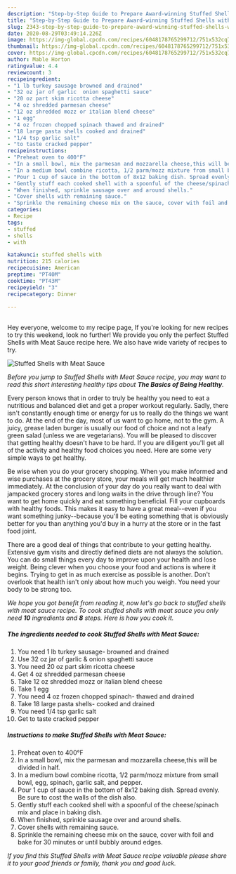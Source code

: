 ```yaml
---
description: "Step-by-Step Guide to Prepare Award-winning Stuffed Shells with Meat Sauce"
title: "Step-by-Step Guide to Prepare Award-winning Stuffed Shells with Meat Sauce"
slug: 2343-step-by-step-guide-to-prepare-award-winning-stuffed-shells-with-meat-sauce
date: 2020-08-29T03:49:14.226Z
image: https://img-global.cpcdn.com/recipes/6048178765299712/751x532cq70/stuffed-shells-with-meat-sauce-recipe-main-photo.jpg
thumbnail: https://img-global.cpcdn.com/recipes/6048178765299712/751x532cq70/stuffed-shells-with-meat-sauce-recipe-main-photo.jpg
cover: https://img-global.cpcdn.com/recipes/6048178765299712/751x532cq70/stuffed-shells-with-meat-sauce-recipe-main-photo.jpg
author: Mable Horton
ratingvalue: 4.4
reviewcount: 3
recipeingredient:
- "1 lb turkey sausage browned and drained"
- "32 oz jar of garlic  onion spaghetti sauce"
- "20 oz part skim ricotta cheese"
- "4 oz shredded parmesan cheese"
- "12 oz shredded mozz or italian blend cheese"
- "1 egg"
- "4 oz frozen chopped spinach thawed and drained"
- "18 large pasta shells cooked and drained"
- "1/4 tsp garlic salt"
- "to taste cracked pepper"
recipeinstructions:
- "Preheat oven to 400°F"
- "In a small bowl, mix the parmesan and mozzarella cheese,this will be divided in half."
- "In a medium bowl combine ricotta, 1/2 parm/mozz mixture from small bowl, egg, spinach, garlic salt, and pepper."
- "Pour 1 cup of sauce in the bottom of 8x12 baking dish. Spread evenly. Be sure to cost the walls of the dish also."
- "Gently stuff each cooked shell with a spoonful of the cheese/spinach mix and place in baking dish."
- "When finished, sprinkle sausage over and around shells."
- "Cover shells with remaining sauce."
- "Sprinkle the remaining cheese mix on the sauce, cover with foil and bake for 30 minutes or until bubbly around edges."
categories:
- Recipe
tags:
- stuffed
- shells
- with

katakunci: stuffed shells with 
nutrition: 215 calories
recipecuisine: American
preptime: "PT40M"
cooktime: "PT43M"
recipeyield: "3"
recipecategory: Dinner

---
```

<br>
Hey everyone, welcome to my recipe page, If you're looking for new recipes to try this weekend, look no further! We provide you only the perfect Stuffed Shells with Meat Sauce recipe here. We also have wide variety of recipes to try.
<br>


![Stuffed Shells with Meat Sauce](https://img-global.cpcdn.com/recipes/6048178765299712/751x532cq70/stuffed-shells-with-meat-sauce-recipe-main-photo.jpg)

<i>Before you jump to Stuffed Shells with Meat Sauce recipe, you may want to read this short interesting healthy tips about <strong>The Basics of Being Healthy</strong>.</i>

Every person knows that in order to truly be healthy you need to eat a nutritious and balanced diet and get a proper workout regularly. Sadly, there isn't constantly enough time or energy for us to really do the things we want to do. At the end of the day, most of us want to go home, not to the gym. A juicy, grease laden burger is usually our food of choice and not a leafy green salad (unless we are vegetarians). You will be pleased to discover that getting healthy doesn't have to be hard. If you are diligent you'll get all of the activity and healthy food choices you need. Here are some very simple ways to get healthy.

Be wise when you do your grocery shopping. When you make informed and wise purchases at the grocery store, your meals will get much healthier immediately. At the conclusion of your day do you really want to deal with jampacked grocery stores and long waits in the drive through line? You want to get home quickly and eat something beneficial. Fill your cupboards with healthy foods. This makes it easy to have a great meal--even if you want something junky--because you'll be eating something that is obviously better for you than anything you'd buy in a hurry at the store or in the fast food joint.

There are a good deal of things that contribute to your getting healthy. Extensive gym visits and directly defined diets are not always the solution. You can do small things every day to improve upon your health and lose weight. Being clever when you choose your food and actions is where it begins. Trying to get in as much exercise as possible is another. Don't overlook that health isn't only about how much you weigh. You need your body to be strong too. 


<i>We hope you got benefit from reading it, now let's go back to stuffed shells with meat sauce recipe. To cook stuffed shells with meat sauce you only need <strong>10</strong> ingredients and <strong>8</strong> steps. Here is how you cook it.
</i>

##### The ingredients needed to cook Stuffed Shells with Meat Sauce:

1. You need 1 lb turkey sausage- browned and drained
1. Use 32 oz jar of garlic &amp; onion spaghetti sauce
1. You need 20 oz part skim ricotta cheese
1. Get 4 oz shredded parmesan cheese
1. Take 12 oz shredded mozz or italian blend cheese
1. Take 1 egg
1. You need 4 oz frozen chopped spinach- thawed and drained
1. Take 18 large pasta shells- cooked and drained
1. You need 1/4 tsp garlic salt
1. Get to taste cracked pepper


##### Instructions to make Stuffed Shells with Meat Sauce:

1. Preheat oven to 400°F
1. In a small bowl, mix the parmesan and mozzarella cheese,this will be divided in half.
1. In a medium bowl combine ricotta, 1/2 parm/mozz mixture from small bowl, egg, spinach, garlic salt, and pepper.
1. Pour 1 cup of sauce in the bottom of 8x12 baking dish. Spread evenly. Be sure to cost the walls of the dish also.
1. Gently stuff each cooked shell with a spoonful of the cheese/spinach mix and place in baking dish.
1. When finished, sprinkle sausage over and around shells.
1. Cover shells with remaining sauce.
1. Sprinkle the remaining cheese mix on the sauce, cover with foil and bake for 30 minutes or until bubbly around edges.


<i>If you find this Stuffed Shells with Meat Sauce recipe valuable please share it to your good friends or family, thank you and good luck.</i>
